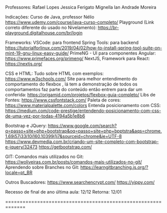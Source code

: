 Professores:
Rafael Lopes
Jessica Ferigato Mignella
Ian Andrade Moreira

Indicações:
    Curso de Java, professor Nélio
        https://www.udemy.com/course/java-curso-completo/
    Playground (Link correto diferente do usado no Nivelamento):
        https://br-playground.digitalhouse.com/br/login

Frameworks:
    VSCode: para frontend
    Spring Tools: para backend
        https://tutorialforlinux.com/2019/04/02/how-to-install-spring-tool-suite-on-mint-19-gnu-linux-easy-guide/
    PrimeNG - UI para componentes Angular:
        https://www.primefaces.org/primeng/
    NextJS, Framework para React:
        https://nextjs.org/

CSS e HTML:
    Tudo sobre HTML com exemplos:
        https://www.w3schools.com/
    Site para melhor entendimento do comportamento do flexbox , lá tem a demonstração de todos os comportamentos faz parte do conteúdo então entrem para dar um conferida:
        https://origamid.com/projetos/flexbox-guia-completo/
    Libs de Fontes:
        https://www.cssfontstack.com/
    Paleta de cores:
        https://www.materialpalette.com/colors
    Entenda posicionamento com CSS:
        https://medium.com/code-prestige/entendendo-posicionamento-com-css-de-uma-vez-por-todas-4194a5b1e8b6

Bootstrap e JQuery:
    https://www.google.com/search?q=passo+site+php+bootstrap&oq=passo+site+php+bpptstra&aqs=chrome.1.69i57j33i10i160.10399j1j7&sourceid=chrome&ie=UTF-8
    https://www.devmedia.com.br/criando-um-site-completo-com-bootstrap-e-jquery/32473
    https://getbootstrap.com/

GIT:
    Comandos mais utilizados no Git:
        https://woliveiras.com.br/posts/comandos-mais-utilizados-no-git/
    Aprendendo sobre Branches no Git:
        https://learngitbranching.js.org/?locale=pt_BR

Outros Buscadores:
    https://www.searchencrypt.com/
    https://yippy.com/

Recesso de final de ano
última aula: 12/12
Retorna: 12/01

=============================================================

<!-- 
    mr = margin-right;
    mb = margin-bottom;
    mt = margin-top;
    ml = margin-left;
 -->
 <!-- 
    pr = padding-right;
    pb = padding-bottom;a
    pt = padding-top;
    pl = padding-left;
 -->
 <!-- 
    m-5  = margin: 3rem;
    my-5 = margin: 0 3rem;
    mx-5 = margin: 3rem 0rem; 
-->
<!-- 
    p-5  = padding: 3rem;
    py-5 = padding: 0 3rem;
    px-5 = padding: 3rem 0rem; 
-->
<!-- mt-5 = margin-top: 3rem; -->
<!-- mt-4 = margin-top: 2rem; -->
<!-- mt-3 = margin-top: 1.5rem; -->
<!-- mt-2 = margin-top: 1rem; -->
<!-- mt-1 = margin-top: 0.5rem; -->

